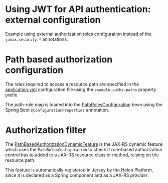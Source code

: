 # Using JWT for API authentication: external configuration

Example using external authorization roles configuration instead of the `javax.security.*` annotations.

# Path based authorization configuration

The roles required to access a resource path are specified in the [application.yml](src/main/resources/application.yml) configuration file using the `example.authz.paths` property prefix.

The path-role map is loaded into the [PathRolesConfiguration](src/main/java/com/holonplatform/example/authz/PathRolesConfiguration.java) bean using the Spring Boot `@ConfigurationProperties` annotation.

# Authorization filter

The [PathBasedAuthorizationDynamicFeature](src/main/java/com/holonplatform/example/authz/PathBasedAuthorizationDynamicFeature.java) is the JAX-RS dynamic feature which uses the `PathRolesConfiguration` to check if role-based authorization control has to added to a JAX-RS resource class or method, relying on the resource path.

This feature is automatically registered in Jersey by the Holon Platform, since it is declared as a Spring component and as a JAX-RS _provider_.
